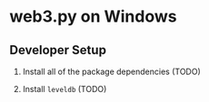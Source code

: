 # web3.py on Windows

## Developer Setup

1. Install all of the package dependencies (TODO)

2. Install `leveldb` (TODO)
